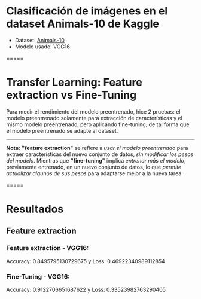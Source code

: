 # Clasificación de imágenes en el dataset Animals-10 de Kaggle
- Dataset: [Animals-10](https://www.kaggle.com/datasets/alessiocorrado99/animals10/data)
- Modelo usado: VGG16
  
=====

# Transfer Learning: Feature extraction vs Fine-Tuning

Para medir el rendimiento del modelo preentrenado, hice 2 pruebas: el modelo preentrenado solamente para extracción de características y el mismo modelo preentrenado, pero aplicando fine-tuning, de tal forma que el modelo preentrenado se adapte al dataset.

-----

**Nota:** **"feature extraction"** se refiere a *usar el modelo preentrenado* para extraer características del nuevo conjunto de datos, *sin modificar los pesos del modelo*. Mientras que **"fine-tuning"** implica *entrenar más el modelo*, previamente entrenado, en un nuevo conjunto de datos, lo que *permite actualizar algunos de sus pesos* para adaptarse mejor a la nueva tarea.

=====

# Resultados

## Feature extraction

### Feature extraction - VGG16:
Accuracy: 0.8495795130729675 y Loss: 0.46922340989112854

### Fine-Tuning - VGG16:
Accuracy: 0.9122706651687622 y Loss: 0.33523982763290405
